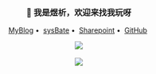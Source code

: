 <h3 align="center">👋&nbsp;我是煜析，欢迎来找我玩呀</h3>

<p align="center">
<!--<a href="https://0.0.0.0/">Personal Page</a>&nbsp;•&nbsp;-->
<a href="https://0.0.0.0/">MyBlog</a>&nbsp;•&nbsp;
<a href="https://0.0.0.0/">sysBate</a>&nbsp;•&nbsp;
<a href="https://0.0.0.0/">Sharepoint</a>&nbsp;•&nbsp;
<a href="https://github.com/yuxi3355">GitHub</a>&nbsp;
</p>

<p align="center">
  <a href="https://github.com/yuxi3355">
    <img align="center" src="https://github-readme-stats.vercel.app/api?username=fly3949&show_icons=true&layout=compact&count_private=true&hide_title=true&theme=default">
    <br><br>
    <img align="center" src="https://github-readme-stats.vercel.app/api/top-langs/?username=fly3949&layout=compact&count_private=true&theme=default">
  </a>
</p>
